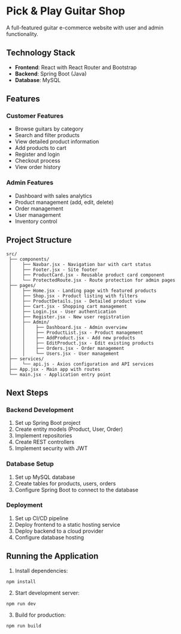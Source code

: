 # Pick & Play Guitar Shop

A full-featured guitar e-commerce website with user and admin functionality.

## Technology Stack

- **Frontend**: React with React Router and Bootstrap
- **Backend**: Spring Boot (Java)
- **Database**: MySQL

## Features

### Customer Features
- Browse guitars by category
- Search and filter products
- View detailed product information
- Add products to cart
- Register and login
- Checkout process
- View order history

### Admin Features
- Dashboard with sales analytics
- Product management (add, edit, delete)
- Order management
- User management
- Inventory control

## Project Structure

```
src/
 ├── components/
 │    ├── Navbar.jsx - Navigation bar with cart status
 │    ├── Footer.jsx - Site footer
 │    ├── ProductCard.jsx - Reusable product card component
 │    └── ProtectedRoute.jsx - Route protection for admin pages
 ├── pages/
 │    ├── Home.jsx - Landing page with featured products
 │    ├── Shop.jsx - Product listing with filters
 │    ├── ProductDetails.jsx - Detailed product view
 │    ├── Cart.jsx - Shopping cart management
 │    ├── Login.jsx - User authentication
 │    ├── Register.jsx - New user registration
 │    ├── Admin/
 │    │    ├── Dashboard.jsx - Admin overview
 │    │    ├── ProductList.jsx - Product management
 │    │    ├── AddProduct.jsx - Add new products
 │    │    ├── EditProduct.jsx - Edit existing products
 │    │    ├── Orders.jsx - Order management
 │    │    └── Users.jsx - User management
 ├── services/
 │    └── api.js - Axios configuration and API services
 ├── App.jsx - Main app with routes
 └── main.jsx - Application entry point
```

## Next Steps

### Backend Development
1. Set up Spring Boot project
2. Create entity models (Product, User, Order)
3. Implement repositories
4. Create REST controllers
5. Implement security with JWT

### Database Setup
1. Set up MySQL database
2. Create tables for products, users, orders
3. Configure Spring Boot to connect to the database

### Deployment
1. Set up CI/CD pipeline
2. Deploy frontend to a static hosting service
3. Deploy backend to a cloud provider
4. Configure database hosting

## Running the Application

1. Install dependencies:
```
npm install
```

2. Start development server:
```
npm run dev
```

3. Build for production:
```
npm run build
```
